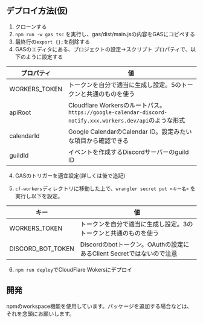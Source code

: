 ## デプロイ方法(仮)
1. クローンする
2. `npm run -w gas tsc` を実行し、gas/dist/main.jsの内容をGASにコピペする
3. 最終行の`export {};`を削除する
4. GASのエディタにある、プロジェクトの設定→スクリプト プロパティで、以下のように設定する

|   プロパティ   |                                                  値                                                    |
|---------------|--------------------------------------------------------------------------------------------------------|
| WORKERS_TOKEN | トークンを自分で適当に生成し設定。5のトークンと共通のものを使う                                             |
|    apiRoot    | Cloudflare Workersのルートパス。`https://google-calendar-discord-notify.xxx.workers.dev/api`のような形式 |
|  calendarId   | Google CalendarのCalendar ID。設定みたいな項目から確認できる                                              |
|    guildId    | イベントを作成するDiscordサーバーのguild ID                                                              |



4. GASのトリガーを適宜設定(詳しくは後で追記)

5. `cf-workers`ディレクトリに移動した上で、`wrangler secret put <キー名>` を実行し以下を設定。

|       キー        |                                値                                  |
|-------------------|-------------------------------------------------------------------|
|   WORKERS_TOKEN   | トークンを自分で適当に生成し設定。3のトークンと共通のものを使う         |
| DISCORD_BOT_TOKEN | Discordのbotトークン。OAuthの設定にあるClient Secretではないので注意  |

6. `npm run deploy`でCloudFlare Wokersにデプロイ

## 開発
npmのworkspace機能を使用しています。パッケージを追加する場合などは、それを念頭にお願いします。
